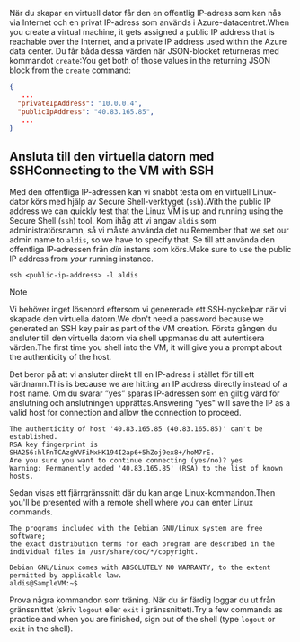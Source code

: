 <span data-ttu-id="94d3d-101">När du skapar en virtuell dator får den en offentlig IP-adress som kan nås via Internet och en privat IP-adress som används i Azure-datacentret.</span><span class="sxs-lookup"><span data-stu-id="94d3d-101">When you create a virtual machine, it gets assigned a public IP address that is reachable over the Internet, and a private IP address used within the Azure data center.</span></span> <span data-ttu-id="94d3d-102">Du får båda dessa värden när JSON-blocket returneras med kommandot `create`:</span><span class="sxs-lookup"><span data-stu-id="94d3d-102">You get both of those values in the returning JSON block from the `create` command:</span></span>

```json
{
   ...
  "privateIpAddress": "10.0.0.4",
  "publicIpAddress": "40.83.165.85",
   ...
}
```

## <a name="connecting-to-the-vm-with-ssh"></a><span data-ttu-id="94d3d-103">Ansluta till den virtuella datorn med SSH</span><span class="sxs-lookup"><span data-stu-id="94d3d-103">Connecting to the VM with SSH</span></span>

<span data-ttu-id="94d3d-104">Med den offentliga IP-adressen kan vi snabbt testa om en virtuell Linux-dator körs med hjälp av Secure Shell-verktyget (`ssh`).</span><span class="sxs-lookup"><span data-stu-id="94d3d-104">With the public IP address we can quickly test that the Linux VM is up and running using the Secure Shell (`ssh`) tool.</span></span> <span data-ttu-id="94d3d-105">Kom ihåg att vi angav `aldis` som administratörsnamn, så vi måste använda det nu.</span><span class="sxs-lookup"><span data-stu-id="94d3d-105">Remember that we set our admin name to `aldis`, so we have to specify that.</span></span> <span data-ttu-id="94d3d-106">Se till att använda den offentliga IP-adressen från _din_ instans som körs.</span><span class="sxs-lookup"><span data-stu-id="94d3d-106">Make sure to use the public IP address from _your_ running instance.</span></span>

```azurecli
ssh <public-ip-address> -l aldis
```

> [!NOTE]
> <span data-ttu-id="94d3d-107">Vi behöver inget lösenord eftersom vi genererade ett SSH-nyckelpar när vi skapade den virtuella datorn.</span><span class="sxs-lookup"><span data-stu-id="94d3d-107">We don't need a password because we generated an SSH key pair as part of the VM creation.</span></span> <span data-ttu-id="94d3d-108">Första gången du ansluter till den virtuella datorn via shell uppmanas du att autentisera värden.</span><span class="sxs-lookup"><span data-stu-id="94d3d-108">The first time you shell into the VM, it will give you a prompt about the authenticity of the host.</span></span> 
> 
> <span data-ttu-id="94d3d-109">Det beror på att vi ansluter direkt till en IP-adress i stället för till ett värdnamn.</span><span class="sxs-lookup"><span data-stu-id="94d3d-109">This is because we are hitting an IP address directly instead of a host name.</span></span> <span data-ttu-id="94d3d-110">Om du svarar ”yes” sparas IP-adressen som en giltig värd för anslutning och anslutningen upprättas.</span><span class="sxs-lookup"><span data-stu-id="94d3d-110">Answering "yes" will save the IP as a valid host for connection and allow the connection to proceed.</span></span>

```output
The authenticity of host '40.83.165.85 (40.83.165.85)' can't be established.
RSA key fingerprint is SHA256:hlFnTCAzgWVFiMxHK194I2ap6+5hZoj9ex8+/hoM7rE.
Are you sure you want to continue connecting (yes/no)? yes
Warning: Permanently added '40.83.165.85' (RSA) to the list of known hosts.
```

<span data-ttu-id="94d3d-111">Sedan visas ett fjärrgränssnitt där du kan ange Linux-kommandon.</span><span class="sxs-lookup"><span data-stu-id="94d3d-111">Then you'll be presented with a remote shell where you can enter Linux commands.</span></span>

```output
The programs included with the Debian GNU/Linux system are free software;
the exact distribution terms for each program are described in the
individual files in /usr/share/doc/*/copyright.

Debian GNU/Linux comes with ABSOLUTELY NO WARRANTY, to the extent
permitted by applicable law.
aldis@SampleVM:~$
```

<span data-ttu-id="94d3d-112">Prova några kommandon som träning. När du är färdig loggar du ut från gränssnittet (skriv `logout` eller `exit` i gränssnittet).</span><span class="sxs-lookup"><span data-stu-id="94d3d-112">Try a few commands as practice and when you are finished, sign out of the shell (type `logout` or `exit` in the shell).</span></span>